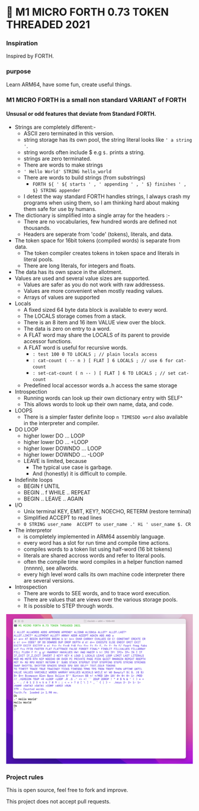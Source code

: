 # 👾 M1 MICRO FORTH 0.73 TOKEN THREADED 2021
 
### Inspiration

Inspired by FORTH.

### purpose

Learn ARM64, have some fun, create useful things.

###  M1 MICRO FORTH is a small non standard VARIANT of FORTH


#### Unsusal or odd features that deviate from Standard FORTH.

- Strings are completely different:-
    - ASCII zero terminated in this version.
    - string storage has its own pool, the string literal looks like  `' a string '`. 
    - string words often include $ e.g ```$.``` prints a string.
    - strings are zero terminated.
    - There are words to make strings
    - ```' Hello World' STRING hello_world```
    - There are words to build strings (from substrings)
        - ```FORTH ${ ' ${ starts ' , ' appending ' , ' $} finishes ' , $} STRING appender ```
    - I detest the way standard FORTH handles strings, I always crash my programs when using them, so I am thinking hard about making them safe for use by humans.
- The dictionary is simplified into a single array for the headers :-
    - There are no vocabularies, few hundred words are defined not thousands.
    - Headers are seperate from 'code' (tokens), literals, and data.
- The token space for 16bit tokens (compiled words) is separate from data.
    - The token compiler creates tokens in token space and literals in literal pools.
    - There are long literals, for integers and floats.
- The data has its own space in the allotment.
- Values are used and several value sizes are supported.
    - Values are safer as you do not work with raw addressess.
    - Values are more convenient when mostly reading values.
    - Arrays of values are supported
- Locals 
    - A fixed sized 64 byte data block is available to every word.
    - The LOCALS storage comes from a stack.
    - There is an 8 item and 16 item VALUE view over the block.
    - The data is zero on entry to a word.
    - A FLAT word may share the LOCALS of its parent to provide accessor functions.
    - A FLAT word is useful for recursive words.
        - ``` : test 100 0 TO LOCALS ; // plain locals access ```
        - ``` : cat-count ( -- n ) [ FLAT ] 6 LOCALS ; // use 6 for cat-count ```
        - ``` : set-cat-count ( n -- ) [ FLAT ] 6 TO LOCALS ; // set cat-count ```
    - Predefined local accessor words a..h access the same storage
- Introspection
    - Running words can look up their own dictionary entry with SELF^  
    - This allows words to look up their own name, data, and code.
- LOOPS
    - There is a simpler faster definite loop `n TIMESDO word` also available in the interpreter and compiler.
- DO LOOP
    - higher lower DO ... LOOP 
    - higher lower DO ... +LOOP
    - higher lower DOWNDO ... LOOP
    - higher lower DOWNDO ... -LOOP
    - LEAVE is limited, because
        - The typical use case is garbage.  
        - And (honestly) it is difficult to compile.
- Indefinite loops
    - BEGIN f UNTIL
    - BEGIN .. f WHILE .. REPEAT
    - BEGIN .. LEAVE .. AGAIN 
- I/O
    - Unix terminal KEY, EMIT, KEY?, NOECHO, RETERM (restore terminal)
    - Simplified ACCEPT to read lines
    - ``` 0 STRING user_name  ACCEPT to user_name .' Hi ' user_name $. CR ```
- The interpretor
    - is completely implemented in ARM64 assembly language.
    - every word has a slot for run time and compile time actions.
    - compiles words to a token list using half-word (16 bit tokens)
    - literals are shared accross words and refer to literal pools.
    - often the compile time word compiles in a helper function named (nnnnn), see allwords.
    - every high level word calls its own machine code interpreter there are several versions.
- Introspection
    - There are words to SEE words, and to trace word execution.
    - There are values that are views over the various storage pools.
    - It is possible to STEP through words.

![Selfie](selfie.png)



### Project rules

This is open source, feel free to fork and improve.

This project does not accept pull requests.



